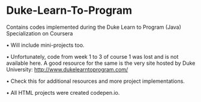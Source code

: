 # Duke-Learn-To-Program
Contains codes implemented during the Duke Learn to Program (Java) Specialization on Coursera

• Will include mini-projects too.

• Unfortunately, code from week 1 to 3 of course 1 was lost and is not available here. A good resource for the same is the very site hosted by Duke University: http://www.dukelearntoprogram.com/

• Check this for additional resources and more project implementations.

• All HTML projects were created codepen.io.
